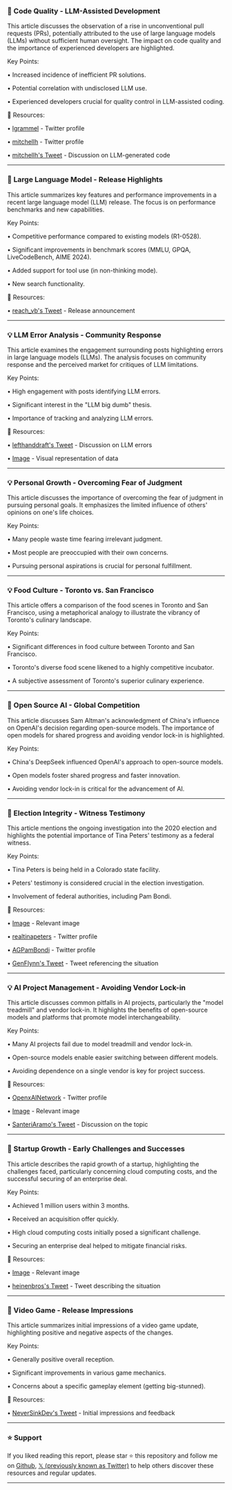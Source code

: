 ### 🤖 Code Quality - LLM-Assisted Development

This article discusses the observation of a rise in unconventional pull requests (PRs), potentially attributed to the use of large language models (LLMs) without sufficient human oversight.  The impact on code quality and the importance of experienced developers are highlighted.


Key Points:

• Increased incidence of inefficient PR solutions.


• Potential correlation with undisclosed LLM use.


• Experienced developers crucial for quality control in LLM-assisted coding.



🔗 Resources:

• [lgrammel](https://x.com/lgrammel) - Twitter profile


• [mitchellh](https://x.com/mitchellh) - Twitter profile


• [mitchellh's Tweet](https://x.com/mitchellh/status/1957914461614010454) - Discussion on LLM-generated code


---

### 🚀 Large Language Model - Release Highlights

This article summarizes key features and performance improvements in a recent large language model (LLM) release.  The focus is on performance benchmarks and new capabilities.


Key Points:

• Competitive performance compared to existing models (R1-0528).


• Significant improvements in benchmark scores (MMLU, GPQA, LiveCodeBench, AIME 2024).


• Added support for tool use (in non-thinking mode).


• New search functionality.



🔗 Resources:

• [reach_vb's Tweet](https://x.com/reach_vb/status/1958430639595864378) - Release announcement


---

### 💡 LLM Error Analysis - Community Response

This article examines the engagement surrounding posts highlighting errors in large language models (LLMs).  The analysis focuses on community response and the perceived market for critiques of LLM limitations.


Key Points:

• High engagement with posts identifying LLM errors.


• Significant interest in the "LLM big dumb" thesis.


• Importance of tracking and analyzing LLM errors.



🔗 Resources:

• [lefthanddraft's Tweet](https://x.com/lefthandraft/status/1958410376917487913) - Discussion on LLM errors


• [Image](https://pbs.twimg.com/media/GrkrIjsW8AAGPY7?format=png&name=small) - Visual representation of data


---

### 💡 Personal Growth - Overcoming Fear of Judgment

This article discusses the importance of overcoming the fear of judgment in pursuing personal goals. It emphasizes the limited influence of others' opinions on one's life choices.


Key Points:

• Many people waste time fearing irrelevant judgment.


• Most people are preoccupied with their own concerns.


• Pursuing personal aspirations is crucial for personal fulfillment.



---

### 💡 Food Culture - Toronto vs. San Francisco

This article offers a comparison of the food scenes in Toronto and San Francisco, using a metaphorical analogy to illustrate the vibrancy of Toronto's culinary landscape.


Key Points:

• Significant differences in food culture between Toronto and San Francisco.


• Toronto's diverse food scene likened to a highly competitive incubator.


• A subjective assessment of Toronto's superior culinary experience.


---

### 🤖 Open Source AI - Global Competition

This article discusses Sam Altman's acknowledgment of China's influence on OpenAI's decision regarding open-source models. The importance of open models for shared progress and avoiding vendor lock-in is highlighted.


Key Points:

• China's DeepSeek influenced OpenAI's approach to open-source models.


• Open models foster shared progress and faster innovation.


• Avoiding vendor lock-in is critical for the advancement of AI.


---

### 🤖 Election Integrity - Witness Testimony

This article mentions the ongoing investigation into the 2020 election and highlights the potential importance of Tina Peters' testimony as a federal witness.


Key Points:

• Tina Peters is being held in a Colorado state facility.


• Peters' testimony is considered crucial in the election investigation.


• Involvement of federal authorities, including Pam Bondi.


🔗 Resources:

• [Image](https://pbs.twimg.com/media/Gy1Zv6LXgAIH_Dy?format=jpg&name=900x900) - Relevant image


• [realtinapeters](https://x.com/realtinapeters) - Twitter profile


• [AGPamBondi](https://x.com/AGPamBondi) - Twitter profile


• [GenFlynn's Tweet](https://x.com/GenFlynn/status/1958320101813530806) - Tweet referencing the situation



---

### 💡 AI Project Management - Avoiding Vendor Lock-in

This article discusses common pitfalls in AI projects, particularly the "model treadmill" and vendor lock-in. It highlights the benefits of open-source models and platforms that promote model interchangeability.


Key Points:

• Many AI projects fail due to model treadmill and vendor lock-in.


• Open-source models enable easier switching between different models.


• Avoiding dependence on a single vendor is key for project success.


🔗 Resources:

• [OpenxAINetwork](https://x.com/OpenxAINetwork) - Twitter profile


• [Image](https://pbs.twimg.com/media/Gy2KLpQa0AEpuiF?format=png&name=small) - Relevant image


• [SanteriAramo's Tweet](https://x.com/SanteriAramo/status/1958374160071319700) - Discussion on the topic



---

### 🚀 Startup Growth - Early Challenges and Successes

This article describes the rapid growth of a startup, highlighting the challenges faced, particularly concerning cloud computing costs, and the successful securing of an enterprise deal.


Key Points:

• Achieved 1 million users within 3 months.


• Received an acquisition offer quickly.


• High cloud computing costs initially posed a significant challenge.


• Securing an enterprise deal helped to mitigate financial risks.



🔗 Resources:

• [Image](https://pbs.twimg.com/media/Gy18eNlbUAAgGpP?format=png&name=small) - Relevant image


• [heinenbros's Tweet](https://x.com/heinenbros/status/1958358333599166618) - Tweet describing the situation



---

### 🚀 Video Game - Release Impressions

This article summarizes initial impressions of a video game update, highlighting positive and negative aspects of the changes.


Key Points:

• Generally positive overall reception.


• Significant improvements in various game mechanics.


• Concerns about a specific gameplay element (getting big-stunned).


🔗 Resources:

• [NeverSinkDev's Tweet](https://x.com/NeverSinkDev/status/1958279276706316564) - Initial impressions and feedback


---

### ⭐️ Support

If you liked reading this report, please star ⭐️ this repository and follow me on [Github](https://github.com/Drix10), [𝕏 (previously known as Twitter)](https://x.com/DRIX_10_) to help others discover these resources and regular updates.

---